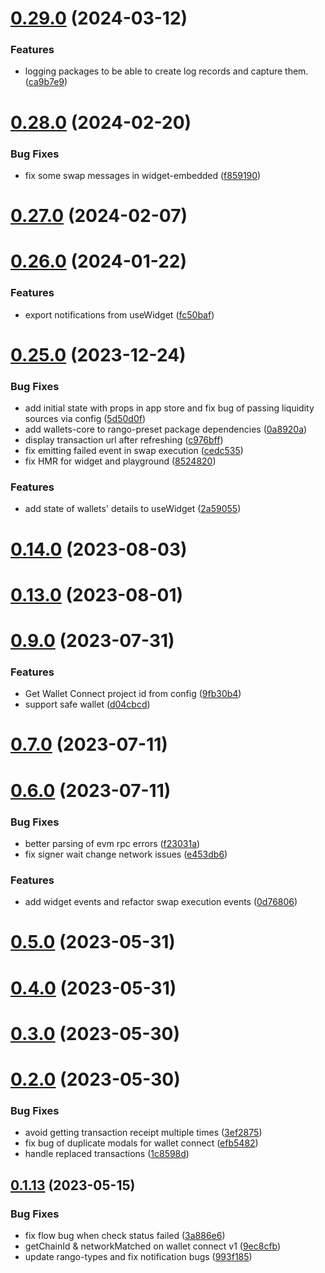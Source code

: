 # [0.29.0](https://github.com/rango-exchange/rango-client/compare/queue-manager-rango-preset@0.28.0...queue-manager-rango-preset@0.29.0) (2024-03-12)


### Features

* logging packages to be able to create log records and capture them. ([ca9b7e9](https://github.com/rango-exchange/rango-client/commit/ca9b7e918d67bf0d93e5b8313264c5984f3adb4e))



# [0.28.0](https://github.com/rango-exchange/rango-client/compare/queue-manager-rango-preset@0.27.0...queue-manager-rango-preset@0.28.0) (2024-02-20)


### Bug Fixes

* fix some swap messages in widget-embedded ([f859190](https://github.com/rango-exchange/rango-client/commit/f85919050b0c8f3bb0f91d4f3b87a58cca29601b))



# [0.27.0](https://github.com/rango-exchange/rango-client/compare/queue-manager-rango-preset@0.26.0...queue-manager-rango-preset@0.27.0) (2024-02-07)



# [0.26.0](https://github.com/rango-exchange/rango-client/compare/queue-manager-rango-preset@0.25.0...queue-manager-rango-preset@0.26.0) (2024-01-22)


### Features

* export notifications from useWidget ([fc50baf](https://github.com/rango-exchange/rango-client/commit/fc50baf1b4043755162a54bcdd07f10fab94da39))



# [0.25.0](https://github.com/rango-exchange/rango-client/compare/queue-manager-rango-preset@0.24.0...queue-manager-rango-preset@0.25.0) (2023-12-24)


### Bug Fixes

* add initial state with props in app store and fix bug of passing liquidity sources via config ([5d50d0f](https://github.com/rango-exchange/rango-client/commit/5d50d0fa18c0519a9464bb205684ecdaf881d936))
* add wallets-core to rango-preset package dependencies ([0a8920a](https://github.com/rango-exchange/rango-client/commit/0a8920a11db4a8d213e01ee770289242bf1defc8))
* display transaction url after refreshing ([c976bff](https://github.com/rango-exchange/rango-client/commit/c976bffd3827ee20de5dd0f21be6d430432fff28))
* fix emitting failed event in swap execution ([cedc535](https://github.com/rango-exchange/rango-client/commit/cedc53523dc8ddc5f339b4da6afa822058bd760d))
* fix HMR for widget and playground ([8524820](https://github.com/rango-exchange/rango-client/commit/8524820f10cf0b8921f3db0c4f620ff98daa4103))


### Features

* add state of wallets' details to useWidget ([2a59055](https://github.com/rango-exchange/rango-client/commit/2a590551cc0a3d663fd9901e125890ff1386c0aa))



# [0.14.0](https://github.com/rango-exchange/rango-client/compare/queue-manager-rango-preset@0.13.0...queue-manager-rango-preset@0.14.0) (2023-08-03)



# [0.13.0](https://github.com/rango-exchange/rango-client/compare/queue-manager-rango-preset@0.12.0...queue-manager-rango-preset@0.13.0) (2023-08-01)



# [0.9.0](https://github.com/rango-exchange/rango-client/compare/queue-manager-rango-preset@0.8.0...queue-manager-rango-preset@0.9.0) (2023-07-31)


### Features

* Get Wallet Connect project id from config ([9fb30b4](https://github.com/rango-exchange/rango-client/commit/9fb30b4b1a83e2005bbf42553298f24b1e278e1c))
* support safe wallet ([d04cbcd](https://github.com/rango-exchange/rango-client/commit/d04cbcd2a612755563512d9dff6f2312088d8b4d))



# [0.7.0](https://github.com/rango-exchange/rango-client/compare/queue-manager-rango-preset@0.6.0...queue-manager-rango-preset@0.7.0) (2023-07-11)



# [0.6.0](https://github.com/rango-exchange/rango-client/compare/queue-manager-rango-preset@0.5.0...queue-manager-rango-preset@0.6.0) (2023-07-11)


### Bug Fixes

* better parsing of evm rpc errors ([f23031a](https://github.com/rango-exchange/rango-client/commit/f23031ae14e6e841ee488591bd1bf58cfa7ca15b))
* fix signer wait change network issues ([e453db6](https://github.com/rango-exchange/rango-client/commit/e453db6ccf7736e36e5ada0c29502be32254fe9c))


### Features

* add widget events and refactor swap execution events ([0d76806](https://github.com/rango-exchange/rango-client/commit/0d7680693dd77439de38cd0b20f263f6ae8cceb0))



# [0.5.0](https://github.com/rango-exchange/rango-client/compare/queue-manager-rango-preset@0.4.0...queue-manager-rango-preset@0.5.0) (2023-05-31)



# [0.4.0](https://github.com/rango-exchange/rango-client/compare/queue-manager-rango-preset@0.3.0...queue-manager-rango-preset@0.4.0) (2023-05-31)



# [0.3.0](https://github.com/rango-exchange/rango-client/compare/queue-manager-rango-preset@0.2.0...queue-manager-rango-preset@0.3.0) (2023-05-30)



# [0.2.0](https://github.com/rango-exchange/rango-client/compare/queue-manager-rango-preset@0.1.14...queue-manager-rango-preset@0.2.0) (2023-05-30)


### Bug Fixes

* avoid getting transaction receipt multiple times ([3ef2875](https://github.com/rango-exchange/rango-client/commit/3ef2875bfad470cf2780ae5f82c4841e7eeb60ff))
* fix bug of duplicate modals for wallet connect ([efb5482](https://github.com/rango-exchange/rango-client/commit/efb54827fd51e6c6c8f42c6abf33c3d7610755e8))
* handle replaced transactions ([1c8598d](https://github.com/rango-exchange/rango-client/commit/1c8598d2755afc9e439ee80c0951d83c6aed9f2a))



## [0.1.13](https://github.com/rango-exchange/rango-client/compare/queue-manager-rango-preset@0.1.12...queue-manager-rango-preset@0.1.13) (2023-05-15)


### Bug Fixes

* fix flow bug when check status failed ([3a886e6](https://github.com/rango-exchange/rango-client/commit/3a886e68cf45c8bf500823fae96070acbbd3942a))
* getChainId & networkMatched on wallet connect v1 ([9ec8cfb](https://github.com/rango-exchange/rango-client/commit/9ec8cfbd3f9be9befcfb632485afa1ee436e92a2))
* update rango-types and fix notification bugs ([993f185](https://github.com/rango-exchange/rango-client/commit/993f185e0b8c5e5e15a2c65ba2d85d1f9c8daa90))




